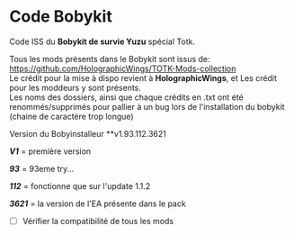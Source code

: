# Code Bobykit
Code ISS du **Bobykit de survie Yuzu** spécial Totk.

Tous les mods présents dans le Bobykit sont issus de: https://github.com/HolographicWings/TOTK-Mods-collection  
Le crédit pour la mise à dispo revient à **HolographicWings**, et Les crédit pour les moddeurs y sont présents.  
Les noms des dossiers, ainsi que chaque crédits en .txt ont été renommés/supprimés pour pallier à un bug lors de l'installation du bobykit (chaine de caractère trop longue)

Version du Bobyinstalleur **v1.93.112.3621
 
 ***V1*** = première version
 
 ***93*** = 93eme try...
 
 ***112*** = fonctionne que sur l'update 1.1.2
 
 ***3621*** = la version de l'EA présente dans le pack
 
- [ ] Vérifier la compatibilité de tous les mods
